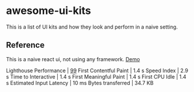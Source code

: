 # awesome-ui-kits

This is a list of UI kits and how they look and perform in a naive setting.

## Reference

This is a naive react ui, not using any framework.  [Demo](https://awesome-ui-kits-reference.netlify.com/)

Lighthouse Performance | [99](https://awesome-ui-kits-reference.netlify.com/lighthouse.html)
First Contentful Paint | 1.4 s
Speed Index | 2.9 s
Time to Interactive | 1.4 s
First Meaningful Paint | 1.4 s
First CPU Idle | 1.4 s
Estimated Input Latency | 10 ms
Bytes transferred | 34.7 KB




